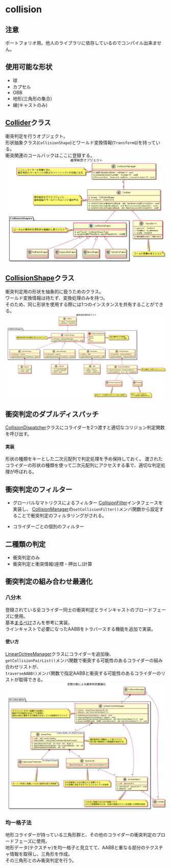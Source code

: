 # collision

## 注意

ポートフォリオ用。他人のライブラリに依存しているのでコンパイル出来ません。

## 使用可能な形状

- 球
- カプセル
- OBB
- 地形(三角形の集合)
- 線(キャストのみ)

## [Collider](/Include/Collider/Collider.h)クラス

衝突判定を行うオブジェクト。  
形状抽象クラス(`CollisionShape`)とワールド変換情報(`TransformQ`)を持っている。  
衝突関連のコールバックはここに登録する。
![クラス図](/uml/collider-class-diagram.png)

## [CollisionShape](/Include/CollisionShape/CollisionShape.h)クラス

衝突判定用の形状を抽象的に扱うためのクラス。  
ワールド変換情報は持たず、変換処理のみを持つ。  
そのため、同じ形状を使用する際には1つのインスタンスを共有することができる。
![クラス図](/uml/collision-shape-class-diagram.png)

## 衝突判定のダブルディスパッチ

[CollisionDispatcher](/Include/Implementation/CollisionDispatcher.h)クラスにコライダーを2つ渡すと適切なコリジョン判定関数を呼び出す。

#### 実装
形状の種類をキーとした二次元配列で判定処理を予め保持しておく。
渡されたコライダーの形状の種類を使って二次元配列にアクセスする事で、適切な判定処理が呼ばれる。

## 衝突判定のフィルター

- グローバルなマトリクスによるフィルター
[CollisionFilter](/Include/CollisionFilter/CollisionFilter.h)インタフェースを実装し、
[CollisionManager](/Include/CollisionManager.h)の`setCollisionFilter()`メンバ関数から設定することで衝突判定のフィルタリングがされる。

- コライダーごとの個別のフィルター

## 二種類の判定

- 衝突判定のみ
- 衝突判定と衝突情報(座標・押出し)計算

## 衝突判定の組み合わせ最適化

### 八分木  
登録されている全コライダー同士の衝突判定とラインキャストのブロードフェーズに使用。  
基本[まるぺけ](http://marupeke296.com/COL_3D_No15_Octree.html)さんを参考に実装。  
ラインキャストで必要になったAABBをトラバースする機能を追加で実装。  

#### 使い方
[LinearOctreeManager](/Include/Implementation/SpatialPartition/LinearOctreeManager.h)クラスにコライダーを追加後、  
`getCollisionPairList()`メンバ関数で衝突する可能性のあるコライダーの組み合わせリストが、  
`traverseAABB()`メンバ関数で指定AABBと衝突する可能性のあるコライダーのリストが取得できる。
![クラス図](/uml/spatial-partition-class-diagram.png)

### 均一格子法  
地形コライダーが持っている三角形群と、その他のコライダーの衝突判定のブロードフェーズに使用。  
地形データ(テクスチャ)を均一格子と見立てて、AABBと重なる部分のテクスチャ情報を取得し、三角形を作成。  
その三角形とのみ衝突判定を行う。

